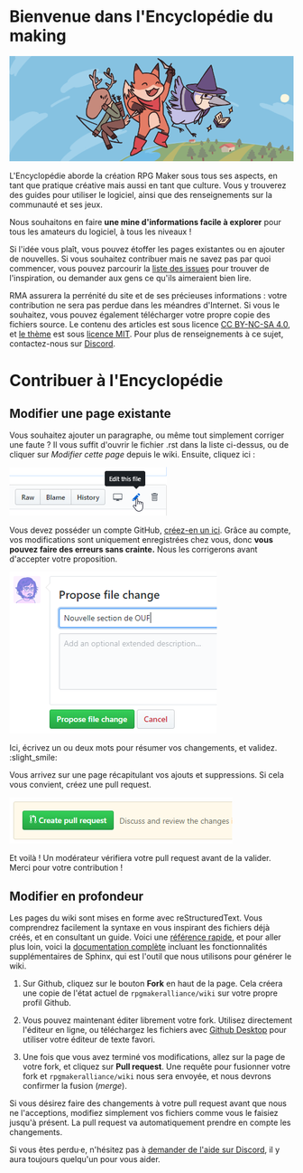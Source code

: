 # Bienvenue dans l'Encyclopédie du making

![Dessin](assets/accueil_banniere.png)

L'Encyclopédie aborde la création RPG Maker sous tous ses aspects, en tant que pratique créative mais aussi en tant que culture. Vous y trouverez des guides pour utiliser le logiciel, ainsi que des renseignements sur la communauté et ses jeux.

Nous souhaitons en faire **une mine d'informations facile à explorer** pour tous les amateurs du logiciel, à tous les niveaux !

Si l'idée vous plaît, vous pouvez étoffer les pages existantes ou en ajouter de nouvelles. Si vous souhaitez contribuer mais ne savez pas par quoi commencer, vous pouvez parcourir la [liste des issues](https://github.com/rpgmakeralliance/wiki/issues) pour trouver de l'inspiration, ou demander aux gens ce qu'ils aimeraient bien lire.

RMA assurera la perrénité du site et de ses précieuses informations : votre contribution ne sera pas perdue dans les méandres d'Internet. Si vous le souhaitez, vous pouvez également télécharger votre propre copie des fichiers source. Le contenu des articles est sous licence [CC BY-NC-SA 4.0](https://creativecommons.org/licenses/by-nc-sa/4.0/), et [le thème](https://github.com/rpgmakeralliance/wiki/tree/master/royal_theme) est sous [licence MIT](https://github.com/rpgmakeralliance/wiki/blob/master/royal_theme/LICENSE). Pour plus de renseignements à ce sujet, contactez-nous sur [Discord](https://discord.gg/RrBppaj).

# Contribuer à l'Encyclopédie

## Modifier une page existante

Vous souhaitez ajouter un paragraphe, ou même tout simplement corriger une faute ? Il vous suffit d'ouvrir le fichier .rst dans la liste ci-dessus, ou de cliquer sur *Modifier cette page* depuis le wiki. Ensuite, cliquez ici :

![](assets/contribuer_editfile.png)

Vous devez posséder un compte GitHub, [créez-en un ici](https://github.com/join). Grâce au compte, vos modifications sont uniquement enregistrées chez vous, donc **vous pouvez faire des erreurs sans crainte.** Nous les corrigerons avant d'accepter votre proposition.

![](assets/contribuer_proposechanges.png)

Ici, écrivez un ou deux mots pour résumer vos changements, et validez. :slight_smile: 

Vous arrivez sur une page récapitulant vos ajouts et suppressions. Si cela vous convient, créez une pull request.

![](assets/contribuer_pullrequest.png)

Et voilà ! Un modérateur vérifiera votre pull request avant de la valider. Merci pour votre contribution !

## Modifier en profondeur

Les pages du wiki sont mises en forme avec reStructuredText. Vous comprendrez facilement la syntaxe en vous inspirant des fichiers déjà créés, et en consultant un guide. Voici une [référence rapide](http://docutils.sourceforge.net/docs/user/rst/quickref.html), et pour aller plus loin, voici la [documentation complète](http://www.sphinx-doc.org/en/master/usage/restructuredtext/index.html) incluant les fonctionnalités supplémentaires de Sphinx, qui est l'outil que nous utilisons pour générer le wiki.

1. Sur Github, cliquez sur le bouton **Fork** en haut de la page. Cela créera une copie de l'état actuel de `rpgmakeralliance/wiki` sur votre propre profil Github.

2. Vous pouvez maintenant éditer librement votre fork. Utilisez directement l'éditeur en ligne, ou téléchargez les fichiers avec [Github Desktop](https://desktop.github.com/) pour utiliser votre éditeur de texte favori.

3. Une fois que vous avez terminé vos modifications, allez sur la page de votre fork, et cliquez sur **Pull request**. Une requête pour fusionner votre fork et `rpgmakeralliance/wiki` nous sera envoyée, et nous devrons confirmer la fusion (*merge*).

Si vous désirez faire des changements à votre pull request avant que nous ne l'acceptions, modifiez simplement vos fichiers comme vous le faisiez jusqu'à présent. La pull request va automatiquement prendre en compte les changements.

Si vous êtes perdu·e, n'hésitez pas à [demander de l'aide sur Discord](https://discord.gg/RrBppaj), il y aura toujours quelqu'un pour vous aider.
